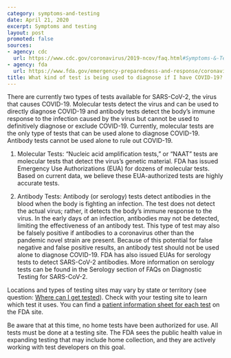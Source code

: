 ```yaml
---
category: symptoms-and-testing
date: April 21, 2020
excerpt: Symptoms and testing
layout: post
promoted: false
sources:
- agency: cdc
  url: https://www.cdc.gov/coronavirus/2019-ncov/faq.html#Symptoms-&-Testing
- agency: fda
  url: https://www.fda.gov/emergency-preparedness-and-response/coronavirus-disease-2019-covid-19/coronavirus-disease-2019-covid-19-frequently-asked-questions
title: What kind of test is being used to diagnose if I have COVID-19?
---
```


There are currently two types of tests available for SARS-CoV-2, the virus that causes COVID-19. Molecular tests detect the virus and can be used to directly diagnose COVID-19 and antibody tests detect the body’s immune response to the infection caused by the virus but cannot be used to definitively diagnose or exclude COVID-19. Currently, molecular tests are the only type of tests that can be used alone to diagnose COVID-19. Antibody tests cannot be used alone to rule out COVID-19.

1. Molecular Tests: “Nucleic acid amplification tests,” or “NAAT” tests are molecular tests that detect the virus’s genetic material. FDA has issued Emergency Use Authorizations (EUA) for dozens of molecular tests. Based on current data, we believe these EUA-authorized tests are highly accurate tests.

2. Antibody Tests: Antibody (or serology) tests detect antibodies in the blood when the body is fighting an infection. The test does not detect the actual virus; rather, it detects the body’s immune response to the virus. In the early days of an infection, antibodies may not be detected, limiting the effectiveness of an antibody test. This type of test may also be falsely positive if antibodies to a coronavirus other than the pandemic novel strain are present. Because of this potential for false negative and false positive results, an antibody test should not be used alone to diagnose COVID-19. FDA has also issued EUAs for serology tests to detect SARS-CoV-2 antibodies. More information on serology tests can be found in the Serology section of FAQs on Diagnostic Testing for SARS-CoV-2.

Locations and types of testing sites may vary by state or territory (see question: [Where can I get tested](/symptoms-and-testing/where-can-i-get-tested/)). Check with your testing site to learn which test it uses. You can find a [patient information sheet for each test](https://www.fda.gov/medical-devices/emergency-situations-medical-devices/emergency-use-authorizations#covid19ivd) on the FDA site.

Be aware that at this time, no home tests have been authorized for use. All tests must be done at a testing site. The FDA sees the public health value in expanding testing that may include home collection, and they are actively working with test developers on this goal.